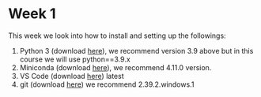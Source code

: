 # Week 1
This week we look into how to install and setting up the followings:
1. Python 3 (download [here](https://www.python.org/downloads/)), we recommend version 3.9 above but in this course we will use python==3.9.x
2. Miniconda (download [here](https://docs.conda.io/en/latest/miniconda.html)), we recommend 4.11.0 version.
3. VS Code (download [here](https://code.visualstudio.com/)) latest
4. git (download [here](https://git-scm.com/downloads)) we recommend 2.39.2.windows.1
